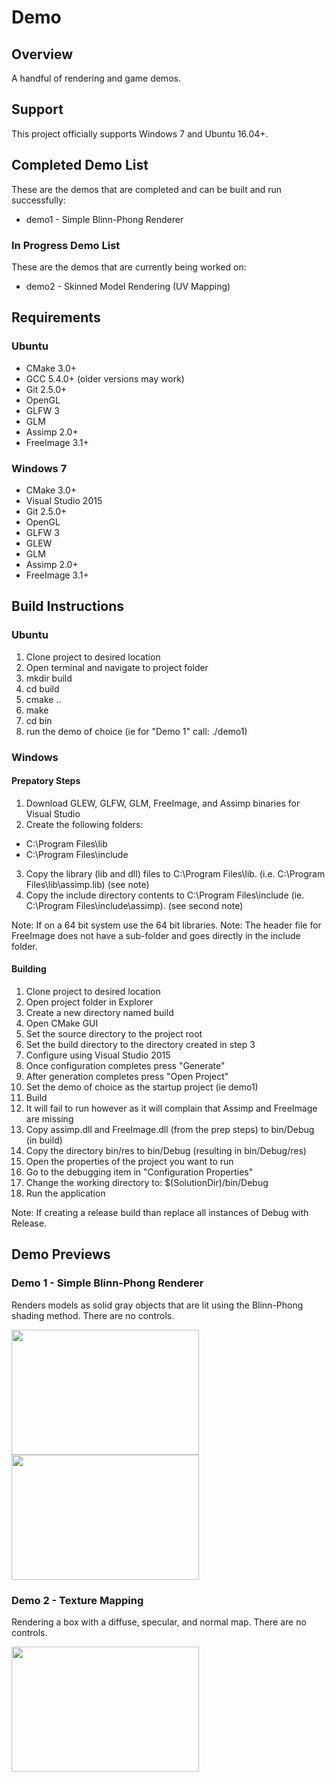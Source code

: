 # Demo #

## Overview ##
A handful of rendering and game demos.

## Support ##
This project officially supports Windows 7 and Ubuntu 16.04+.

## Completed Demo List ###
These are the demos that are completed and can be built and run successfully:
 * demo1 - Simple Blinn-Phong Renderer
 
### In Progress Demo List ###
These are the demos that are currently being worked on:
 * demo2 - Skinned Model Rendering (UV Mapping)

## Requirements ##

### Ubuntu ###
 * CMake 3.0+
 * GCC 5.4.0+ (older versions may work)
 * Git 2.5.0+
 * OpenGL
 * GLFW 3
 * GLM
 * Assimp 2.0+
 * FreeImage 3.1+

### Windows 7 ###
 * CMake 3.0+
 * Visual Studio 2015
 * Git 2.5.0+
 * OpenGL
 * GLFW 3
 * GLEW
 * GLM
 * Assimp 2.0+
 * FreeImage 3.1+
 
## Build Instructions ##
### Ubuntu ###
1. Clone project to desired location
2. Open terminal and navigate to project folder
3. mkdir build
4. cd build
5. cmake ..
6. make
7. cd bin
8. run the demo of choice (ie for "Demo 1" call: ./demo1)
 
### Windows ###
#### Prepatory Steps ####
1. Download GLEW, GLFW, GLM, FreeImage, and Assimp binaries for Visual Studio
2. Create the following folders:
  * C:\Program Files\lib
  * C:\Program Files\include
3. Copy the library (lib and dll) files to C:\Program Files\lib. (i.e. C:\Program Files\lib\assimp.lib) (see note)
4. Copy the include directory contents to C:\Program Files\include (ie. C:\Program Files\include\assimp). (see second note)

Note: If on a 64 bit system use the 64 bit libraries.
Note: The header file for FreeImage does not have a sub-folder and goes directly in the include folder.

#### Building ####
1. Clone project to desired location
2. Open project folder in Explorer
3. Create a new directory named build
4. Open CMake GUI
5. Set the source directory to the project root
6. Set the build directory to the directory created in step 3
7. Configure using Visual Studio 2015
8. Once configuration completes press "Generate"
9. After generation completes press "Open Project"
10. Set the demo of choice as the startup project (ie demo1)
11. Build
12. It will fail to run however as it will complain that Assimp and FreeImage are missing
13. Copy assimp.dll and FreeImage.dll (from the prep steps) to bin/Debug (in build)
14. Copy the directory bin/res to bin/Debug (resulting in bin/Debug/res)
15. Open the properties of the project you want to run
16. Go to the debugging item in "Configuration Properties"
17. Change the working directory to:  $(SolutionDir)/bin/Debug
18. Run the application

Note: If creating a release build than replace all instances of Debug with Release.
 
## Demo Previews ##
### Demo 1 - Simple Blinn-Phong Renderer ###
Renders models as solid gray objects that are lit using the 
Blinn-Phong shading method. There are no controls.

<img src="http://i.imgur.com/YFlAEFd.png" width="300" height="200" />
<img src="http://i.imgur.com/YilEqRU.png" width="300" height="200" />

### Demo 2 - Texture Mapping ###
Rendering a box with a diffuse, specular, and normal map. 
There are no controls.

<img src="http://i.imgur.com/gewy1rr.png" width="300" height="200" />